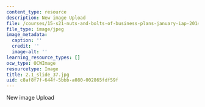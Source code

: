 ```yaml
---
content_type: resource
description: New image Upload
file: /courses/15-s21-nuts-and-bolts-of-business-plans-january-iap-2014/c8af8f7f644f5bbba080002865fdf59f_2.1_slide_37.jpg
file_type: image/jpeg
image_metadata:
  caption: ''
  credit: ''
  image-alt: ''
learning_resource_types: []
ocw_type: OCWImage
resourcetype: Image
title: 2.1_slide_37.jpg
uid: c8af8f7f-644f-5bbb-a080-002865fdf59f
---
```

New image Upload

